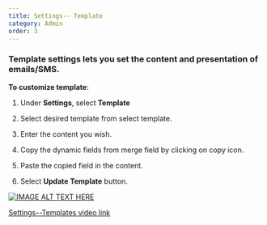 ```yaml
---
title: Settings-- Template
category: Admin
order: 3
---
```

 ### Template settings lets you set the content and presentation of emails/SMS.  

 **To customize template**: 

 1. Under **Settings**, select **Template**  

 2. Select desired template from select template. 

 3. Enter the content you wish. 

 4. Copy the dynamic fields from merge field by clicking on copy icon. 

 5. Paste the copied field in the content. 

 6. Select **Update Template** button. 

 [![IMAGE ALT TEXT HERE](http://img.youtube.com/vi/_SOVbq6FUoU/0.jpg)](https://www.youtube.com/watch?v=BYUvuPAaD34)

 [Settings--Templates video link](https://www.youtube.com/watch?v=BYUvuPAaD34)
 